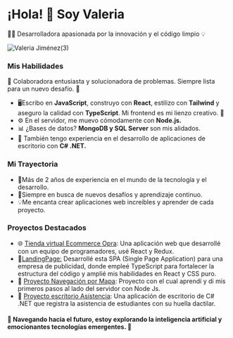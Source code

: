 <h1>¡Hola! 👋 Soy Valeria</h1>
<p>👩‍💻 Desarrolladora apasionada por la innovación y el código limpio 💡</p>

![Valeria Jiménez(3)](https://github.com/valedeveloper/valedeveloper/assets/107570711/33d431a2-eb68-4fcb-a778-a16d34a0a002)

<h3>Mis Habilidades</h3>
<p>🤝 Colaboradora entusiasta y solucionadora de problemas. Siempre lista para un nuevo desafío. 💪</p>
<ul>
  <li>🖥️Escribo en <strong>JavaScript</strong>, construyo con <strong>React</strong>,     
   estilizo con <strong>Tailwind</strong> y aseguro la calidad con 
    <strong>TypeScript</strong>. Mi frontend es mi lienzo creativo. 🎨</li>
  <li>⚙️ En el servidor, me muevo cómodamente con <strong>Node.js.</strong></li>
  <li>📊 ¿Bases de datos? <strong>MongoDB y SQL Server</strong> son mis alidados.</li>
  <li>💼 También tengo experiencia en el desarrollo de aplicaciones de escritorio con 
   <strong>C# .NET.</strong></li>
</ul>
<h3>Mi Trayectoria</h3>
<ul>
  <li>🌟Más de 2 años de experiencia en el mundo de la tecnología y el desarrollo. </li>
  <li>🎯Siempre en busca de nuevos desafíos y aprendizaje continuo.</li>
  <li>💡Me encanta crear aplicaciones web increíbles y aprender de cada proyecto.</li>
</ul>

<h3>Proyectos Destacados</h3>
<ul>
  <li>🌐 <a href="https://github.com/MitchellArevalo/Good4U.git">Tienda virtual Ecommerce Opra</a>: Una aplicación web que desarrollé con un equipo de programadores, usé React y Redux.</li>
<li>🚀<a href="https://albertjota.vercel.app/">LandingPage:</a> Desarrollé esta SPA (Single Page Application) para una empresa de publicidad, donde empleé TypeScript para fortalecer la estructura del código y amplié mis habilidades en React y CSS puro.</li>
<li>📍 <a href="https://github.com/valedeveloper/MapMern.git">Proyecto Navegación por Mapa</a>: Proyecto con el cual aprendí y di mis primeros pasos al lado del servidor con Node Js.</li>
<li>💾 <a href="https://github.com/valedeveloper/HuellaDigital.git">Proyecto escritorio Asistencia</a>: Una aplicación de escritorio de C# .NET que registra la asistencia de estudiantes con su huella dactilar.</li>
</ul>
<h4>🤖 Navegando hacia el futuro, estoy explorando la inteligencia artificial y emocionantes tecnologías emergentes. 🌌</h4>
